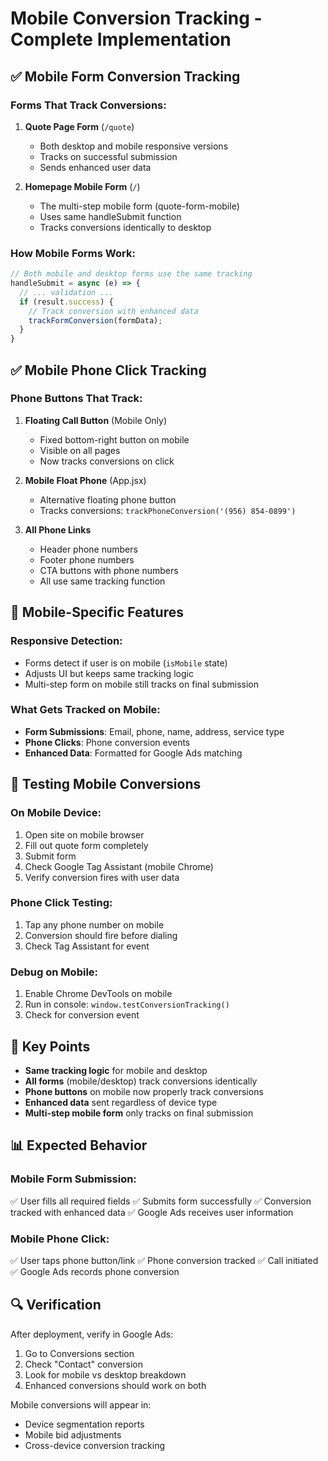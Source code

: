 # Mobile Conversion Tracking - Complete Implementation

## ✅ Mobile Form Conversion Tracking

### Forms That Track Conversions:

1. **Quote Page Form** (`/quote`)
   - Both desktop and mobile responsive versions
   - Tracks on successful submission
   - Sends enhanced user data

2. **Homepage Mobile Form** (`/`)
   - The multi-step mobile form (quote-form-mobile)
   - Uses same handleSubmit function
   - Tracks conversions identically to desktop

### How Mobile Forms Work:

```javascript
// Both mobile and desktop forms use the same tracking
handleSubmit = async (e) => {
  // ... validation ...
  if (result.success) {
    // Track conversion with enhanced data
    trackFormConversion(formData);
  }
}
```

## ✅ Mobile Phone Click Tracking

### Phone Buttons That Track:

1. **Floating Call Button** (Mobile Only)
   - Fixed bottom-right button on mobile
   - Visible on all pages
   - Now tracks conversions on click

2. **Mobile Float Phone** (App.jsx)
   - Alternative floating phone button
   - Tracks conversions: `trackPhoneConversion('(956) 854-0899')`

3. **All Phone Links**
   - Header phone numbers
   - Footer phone numbers
   - CTA buttons with phone numbers
   - All use same tracking function

## 📱 Mobile-Specific Features

### Responsive Detection:
- Forms detect if user is on mobile (`isMobile` state)
- Adjusts UI but keeps same tracking logic
- Multi-step form on mobile still tracks on final submission

### What Gets Tracked on Mobile:
- **Form Submissions**: Email, phone, name, address, service type
- **Phone Clicks**: Phone conversion events
- **Enhanced Data**: Formatted for Google Ads matching

## 🧪 Testing Mobile Conversions

### On Mobile Device:
1. Open site on mobile browser
2. Fill out quote form completely
3. Submit form
4. Check Google Tag Assistant (mobile Chrome)
5. Verify conversion fires with user data

### Phone Click Testing:
1. Tap any phone number on mobile
2. Conversion should fire before dialing
3. Check Tag Assistant for event

### Debug on Mobile:
1. Enable Chrome DevTools on mobile
2. Run in console: `window.testConversionTracking()`
3. Check for conversion event

## 🎯 Key Points

- **Same tracking logic** for mobile and desktop
- **All forms** (mobile/desktop) track conversions identically
- **Phone buttons** on mobile now properly track conversions
- **Enhanced data** sent regardless of device type
- **Multi-step mobile form** only tracks on final submission

## 📊 Expected Behavior

### Mobile Form Submission:
✅ User fills all required fields
✅ Submits form successfully
✅ Conversion tracked with enhanced data
✅ Google Ads receives user information

### Mobile Phone Click:
✅ User taps phone button/link
✅ Phone conversion tracked
✅ Call initiated
✅ Google Ads records phone conversion

## 🔍 Verification

After deployment, verify in Google Ads:
1. Go to Conversions section
2. Check "Contact" conversion
3. Look for mobile vs desktop breakdown
4. Enhanced conversions should work on both

Mobile conversions will appear in:
- Device segmentation reports
- Mobile bid adjustments
- Cross-device conversion tracking